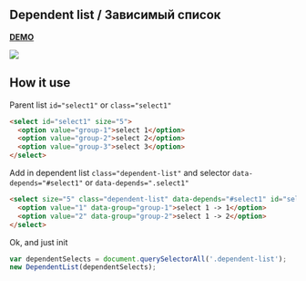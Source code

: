 ## Dependent list / Зависимый список ##

**[DEMO](http://ubazinga.github.io/dependent-list/ "demo")**

![](https://habrastorage.org/files/020/890/188/0208901887e7470d9d468cfef80c94f9.gif)

## How it use

Parent list `id="select1"` or `class="select1"`

``` html
<select id="select1" size="5">
  <option value="group-1">select 1</option>
  <option value="group-2">select 2</option>
  <option value="group-3">select 3</option>
</select>
```

Add in dependent list `class="dependent-list"` and selector `data-depends="#select1"` or `data-depends=".select1"`
``` html
<select size="5" class="dependent-list" data-depends="#select1" id="select2">
  <option value="1" data-group="group-1">select 1 -> 1</option>
  <option value="2" data-group="group-2">select 1 -> 2</option>
</select>
```

Ok, and just init 

``` javascript
var dependentSelects = document.querySelectorAll('.dependent-list');
new DependentList(dependentSelects);
```

